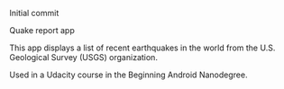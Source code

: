 Initial commit

Quake report app

This app displays a list of recent earthquakes in the world
from the U.S. Geological Survey (USGS) organization.

Used in a Udacity course in the Beginning Android Nanodegree.

